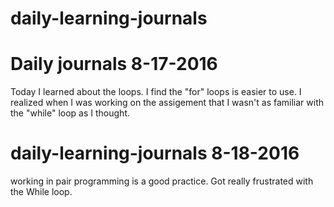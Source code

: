 # daily-learning-journals
# Daily journals 8-17-2016
Today I learned about the loops. I find the "for" loops is easier to use. I realized when I was working on the assigement that I wasn't as familiar with the "while" loop as I thought.

# daily-learning-journals 8-18-2016

working in pair programming is a good practice. Got really frustrated with the While loop.
